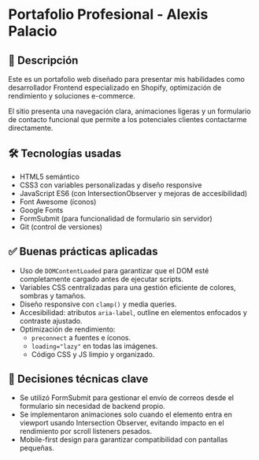 
# Portafolio Profesional - Alexis Palacio

## 🚀 Descripción
Este es un portafolio web diseñado para presentar mis habilidades como desarrollador Frontend especializado en Shopify, optimización de rendimiento y soluciones e-commerce.

El sitio presenta una navegación clara, animaciones ligeras y un formulario de contacto funcional que permite a los potenciales clientes contactarme directamente.

## 🛠 Tecnologías usadas
- HTML5 semántico
- CSS3 con variables personalizadas y diseño responsive
- JavaScript ES6 (con IntersectionObserver y mejoras de accesibilidad)
- Font Awesome (íconos)
- Google Fonts
- FormSubmit (para funcionalidad de formulario sin servidor)
- Git (control de versiones)

## ✅ Buenas prácticas aplicadas
- Uso de `DOMContentLoaded` para garantizar que el DOM esté completamente cargado antes de ejecutar scripts.
- Variables CSS centralizadas para una gestión eficiente de colores, sombras y tamaños.
- Diseño responsive con `clamp()` y media queries.
- Accesibilidad: atributos `aria-label`, outline en elementos enfocados y contraste ajustado.
- Optimización de rendimiento:
  - `preconnect` a fuentes e íconos.
  - `loading="lazy"` en todas las imágenes.
  - Código CSS y JS limpio y organizado.

## 🔎 Decisiones técnicas clave
- Se utilizó FormSubmit para gestionar el envío de correos desde el formulario sin necesidad de backend propio.
- Se implementaron animaciones solo cuando el elemento entra en viewport usando Intersection Observer, evitando impacto en el rendimiento por scroll listeners pesados.
- Mobile-first design para garantizar compatibilidad con pantallas pequeñas.


